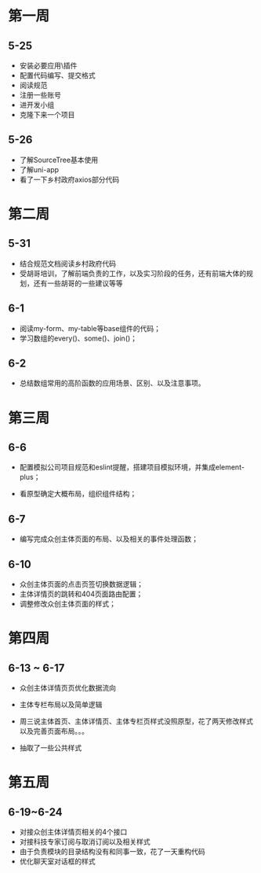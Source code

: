 # 第一周

## 5-25

- 安装必要应用\插件
- 配置代码编写、提交格式
- 阅读规范
- 注册一些账号
- 进开发小组
- 克隆下来一个项目

## 5-26

- 了解SourceTree基本使用
- 了解uni-app
- 看了一下乡村政府axios部分代码

# 第二周

## 5-31

- 结合规范文档阅读乡村政府代码
- 受胡哥培训，了解前端负责的工作，以及实习阶段的任务，还有前端大体的规划，还有一些胡哥的一些建议等等

## 6-1

- 阅读my-form、my-table等base组件的代码；
- 学习数组的every()、some()、join()；

## 6-2

- 总结数组常用的高阶函数的应用场景、区别、以及注意事项。

# 第三周

## 6-6

- 配置模拟公司项目规范和eslint提醒，搭建项目模拟环境，并集成element-plus；

- 看原型确定大概布局，组织组件结构；


## 6-7

- 编写完成众创主体页面的布局、以及相关的事件处理函数；

## 6-10

- 众创主体页面的点击页签切换数据逻辑；
- 主体详情页的跳转和404页面路由配置；
- 调整修改众创主体页面的样式；

# 第四周

## 6-13 ~ 6-17

- 众创主体详情页页优化数据流向

- 主体专栏布局以及简单逻辑

- 周三说主体首页、主体详情页、主体专栏页样式没照原型，花了两天修改样式以及完善页面布局。。。

- 抽取了一些公共样式


# 第五周

## 6-19~6-24

- 对接众创主体详情页相关的4个接口
- 对接科技专家订阅与取消订阅以及相关样式
- 由于负责模块的目录结构没有和同事一致，花了一天重构代码
- 优化聊天室对话框的样式
